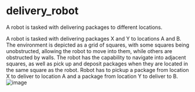 # delivery_robot
A robot is tasked with delivering  packages to different locations.


A robot is tasked with delivering packages X and Y to locations A and B. The environment is depicted as a grid of squares,
 with some squares being unobstructed, allowing the robot to move into them, while
 others are obstructed by walls. The robot has the capability to navigate into adjacent
 squares, as well as pick up and deposit packages when they are located in the same
 square as the robot.
Robot has to pickup a package from location X to deliver to location A and a package
 from location Y to deliver to B.
![image](https://github.com/LikhithaChuvya/delivery_robot/assets/147414033/edd293c0-1b40-43d4-9706-d48782a0849c)
